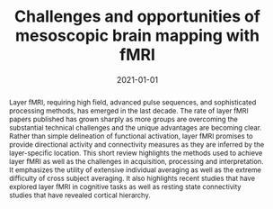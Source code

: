 ---
title: "Challenges and opportunities of mesoscopic brain mapping with fMRI"
date: 2021-01-01
authors_string: Peter Bandettini, Laurentius Huber, Emily Finn
authors:
   - Peter Bandettini
   - Laurentius Huber
   - Emily Finn
author_ids:
   - peter_bandettini
   - laurentius_huber
   - emily_finn
journal: 'Current Opinion in Behavioral Neurosciences'
volume: 40
issue: 
pages: 189-200
book_title: ''
publisher: ''
abstract: "Layer fMRI, requiring high field, advanced pulse sequences, and sophisticated processing methods, has emerged in the last decade. The rate of layer fMRI papers published has grown sharply as more groups are overcoming the substantial technical challenges and the unique advantages are becoming clear. Rather than simple delineation of functional activation, layer fMRI promises to provide directional activity and connectivity measures as they are inferred by the layer-specific location. This short review highlights the methods used to achieve layer fMRI as well as the challenges in acquisition, processing and interpretation. It emphasizes the utility of extensive individual averaging as well as the extreme difficulty of cross subject averaging. It also highlights recent studies that have explored layer fMRI in cognitive tasks as well as resting state connectivity studies that have revealed cortical hierarchy."
project_id: layer_fmri
paper_url: 
doi: doi.org/10.1016/j.cobeha.2021.06.002
data_loc: ''
code_loc: ''
file: '/assets/publications//assets/publications/'
file_name: '/assets/publications/'
type: journal_article
pub_str: ' (2021) Current Opinion in Behavioral Neurosciences 40: 189-200'
layout: publication 
---
